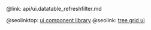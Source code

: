 @link: api/ui.datatable_refreshfilter.md

@seolinktop: [ui component library](https://webix.com)
@seolink: [tree grid ui](https://webix.com/widget/treetable/)
